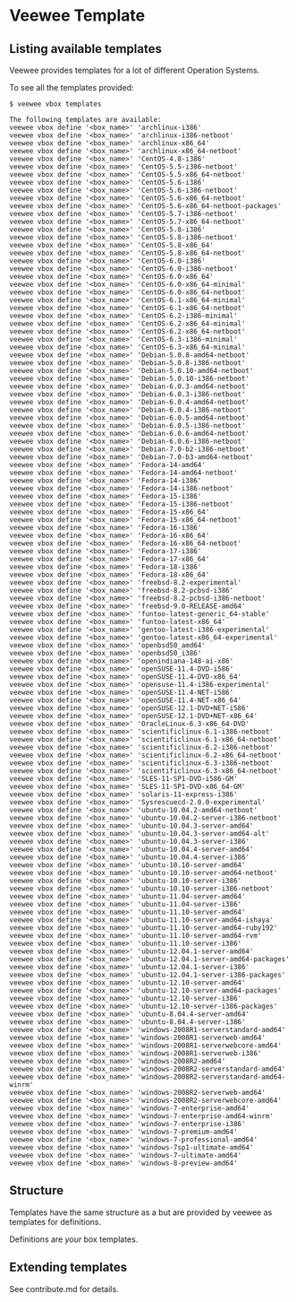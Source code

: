 # Veewee Template

## Listing available templates

Veewee provides templates for a lot of different Operation Systems.

To see all the templates provided:

    $ veewee vbox templates

    The following templates are available:
    veewee vbox define '<box_name>' 'archlinux-i386'
    veewee vbox define '<box_name>' 'archlinux-i386-netboot'
    veewee vbox define '<box_name>' 'archlinux-x86_64'
    veewee vbox define '<box_name>' 'archlinux-x86_64-netboot'
    veewee vbox define '<box_name>' 'CentOS-4.8-i386'
    veewee vbox define '<box_name>' 'CentOS-5.5-i386-netboot'
    veewee vbox define '<box_name>' 'CentOS-5.5-x86_64-netboot'
    veewee vbox define '<box_name>' 'CentOS-5.6-i386'
    veewee vbox define '<box_name>' 'CentOS-5.6-i386-netboot'
    veewee vbox define '<box_name>' 'CentOS-5.6-x86_64-netboot'
    veewee vbox define '<box_name>' 'CentOS-5.6-x86_64-netboot-packages'
    veewee vbox define '<box_name>' 'CentOS-5.7-i386-netboot'
    veewee vbox define '<box_name>' 'CentOS-5.7-x86_64-netboot'
    veewee vbox define '<box_name>' 'CentOS-5.8-i386'
    veewee vbox define '<box_name>' 'CentOS-5.8-i386-netboot'
    veewee vbox define '<box_name>' 'CentOS-5.8-x86_64'
    veewee vbox define '<box_name>' 'CentOS-5.8-x86_64-netboot'
    veewee vbox define '<box_name>' 'CentOS-6.0-i386'
    veewee vbox define '<box_name>' 'CentOS-6.0-i386-netboot'
    veewee vbox define '<box_name>' 'CentOS-6.0-x86_64'
    veewee vbox define '<box_name>' 'CentOS-6.0-x86_64-minimal'
    veewee vbox define '<box_name>' 'CentOS-6.0-x86_64-netboot'
    veewee vbox define '<box_name>' 'CentOS-6.1-x86_64-minimal'
    veewee vbox define '<box_name>' 'CentOS-6.1-x86_64-netboot'
    veewee vbox define '<box_name>' 'CentOS-6.2-i386-minimal'
    veewee vbox define '<box_name>' 'CentOS-6.2-x86_64-minimal'
    veewee vbox define '<box_name>' 'CentOS-6.2-x86_64-netboot'
    veewee vbox define '<box_name>' 'CentOS-6.3-i386-minimal'
    veewee vbox define '<box_name>' 'CentOS-6.3-x86_64-minimal'
    veewee vbox define '<box_name>' 'Debian-5.0.8-amd64-netboot'
    veewee vbox define '<box_name>' 'Debian-5.0.8-i386-netboot'
    veewee vbox define '<box_name>' 'Debian-5.0.10-amd64-netboot'
    veewee vbox define '<box_name>' 'Debian-5.0.10-i386-netboot'
    veewee vbox define '<box_name>' 'Debian-6.0.3-amd64-netboot'
    veewee vbox define '<box_name>' 'Debian-6.0.3-i386-netboot'
    veewee vbox define '<box_name>' 'Debian-6.0.4-amd64-netboot'
    veewee vbox define '<box_name>' 'Debian-6.0.4-i386-netboot'
    veewee vbox define '<box_name>' 'Debian-6.0.5-amd64-netboot'
    veewee vbox define '<box_name>' 'Debian-6.0.5-i386-netboot'
    veewee vbox define '<box_name>' 'Debian-6.0.6-amd64-netboot'
    veewee vbox define '<box_name>' 'Debian-6.0.6-i386-netboot'
    veewee vbox define '<box_name>' 'Debian-7.0-b2-i386-netboot'
    veewee vbox define '<box_name>' 'Debian-7.0-b3-amd64-netboot'
    veewee vbox define '<box_name>' 'Fedora-14-amd64'
    veewee vbox define '<box_name>' 'Fedora-14-amd64-netboot'
    veewee vbox define '<box_name>' 'Fedora-14-i386'
    veewee vbox define '<box_name>' 'Fedora-14-i386-netboot'
    veewee vbox define '<box_name>' 'Fedora-15-i386'
    veewee vbox define '<box_name>' 'Fedora-15-i386-netboot'
    veewee vbox define '<box_name>' 'Fedora-15-x86_64'
    veewee vbox define '<box_name>' 'Fedora-15-x86_64-netboot'
    veewee vbox define '<box_name>' 'Fedora-16-i386'
    veewee vbox define '<box_name>' 'Fedora-16-x86_64'
    veewee vbox define '<box_name>' 'Fedora-16-x86_64-netboot'
    veewee vbox define '<box_name>' 'Fedora-17-i386'
    veewee vbox define '<box_name>' 'Fedora-17-x86_64'
    veewee vbox define '<box_name>' 'Fedora-18-i386'
    veewee vbox define '<box_name>' 'Fedora-18-x86_64'
    veewee vbox define '<box_name>' 'freebsd-8.2-experimental'
    veewee vbox define '<box_name>' 'freebsd-8.2-pcbsd-i386'
    veewee vbox define '<box_name>' 'freebsd-8.2-pcbsd-i386-netboot'
    veewee vbox define '<box_name>' 'freebsd-9.0-RELEASE-amd64'
    veewee vbox define '<box_name>' 'funtoo-latest-generic_64-stable'
    veewee vbox define '<box_name>' 'funtoo-latest-x86_64'
    veewee vbox define '<box_name>' 'gentoo-latest-i386-experimental'
    veewee vbox define '<box_name>' 'gentoo-latest-x86_64-experimental'
    veewee vbox define '<box_name>' 'openbsd50_amd64'
    veewee vbox define '<box_name>' 'openbsd50_i386'
    veewee vbox define '<box_name>' 'openindiana-148-ai-x86'
    veewee vbox define '<box_name>' 'openSUSE-11.4-DVD-i586'
    veewee vbox define '<box_name>' 'openSUSE-11.4-DVD-x86_64'
    veewee vbox define '<box_name>' 'opensuse-11.4-i386-experimental'
    veewee vbox define '<box_name>' 'openSUSE-11.4-NET-i586'
    veewee vbox define '<box_name>' 'openSUSE-11.4-NET-x86_64'
    veewee vbox define '<box_name>' 'openSUSE-12.1-DVD+NET-i586'
    veewee vbox define '<box_name>' 'openSUSE-12.1-DVD+NET-x86_64'
    veewee vbox define '<box_name>' 'OracleLinux-6.3-x86_64-DVD'
    veewee vbox define '<box_name>' 'scientificlinux-6.1-i386-netboot'
    veewee vbox define '<box_name>' 'scientificlinux-6.1-x86_64-netboot'
    veewee vbox define '<box_name>' 'scientificlinux-6.2-i386-netboot'
    veewee vbox define '<box_name>' 'scientificlinux-6.2-x86_64-netboot'
    veewee vbox define '<box_name>' 'scientificlinux-6.3-i386-netboot'
    veewee vbox define '<box_name>' 'scientificlinux-6.3-x86_64-netboot'
    veewee vbox define '<box_name>' 'SLES-11-SP1-DVD-i586-GM'
    veewee vbox define '<box_name>' 'SLES-11-SP1-DVD-x86_64-GM'
    veewee vbox define '<box_name>' 'solaris-11-express-i386'
    veewee vbox define '<box_name>' 'Sysrescuecd-2.0.0-experimental'
    veewee vbox define '<box_name>' 'ubuntu-10.04.2-amd64-netboot'
    veewee vbox define '<box_name>' 'ubuntu-10.04.2-server-i386-netboot'
    veewee vbox define '<box_name>' 'ubuntu-10.04.3-server-amd64'
    veewee vbox define '<box_name>' 'ubuntu-10.04.3-server-amd64-alt'
    veewee vbox define '<box_name>' 'ubuntu-10.04.3-server-i386'
    veewee vbox define '<box_name>' 'ubuntu-10.04.4-server-amd64'
    veewee vbox define '<box_name>' 'ubuntu-10.04.4-server-i386'
    veewee vbox define '<box_name>' 'ubuntu-10.10-server-amd64'
    veewee vbox define '<box_name>' 'ubuntu-10.10-server-amd64-netboot'
    veewee vbox define '<box_name>' 'ubuntu-10.10-server-i386'
    veewee vbox define '<box_name>' 'ubuntu-10.10-server-i386-netboot'
    veewee vbox define '<box_name>' 'ubuntu-11.04-server-amd64'
    veewee vbox define '<box_name>' 'ubuntu-11.04-server-i386'
    veewee vbox define '<box_name>' 'ubuntu-11.10-server-amd64'
    veewee vbox define '<box_name>' 'ubuntu-11.10-server-amd64-ishaya'
    veewee vbox define '<box_name>' 'ubuntu-11.10-server-amd64-ruby192'
    veewee vbox define '<box_name>' 'ubuntu-11.10-server-amd64-rvm'
    veewee vbox define '<box_name>' 'ubuntu-11.10-server-i386'
    veewee vbox define '<box_name>' 'ubuntu-12.04.1-server-amd64'
    veewee vbox define '<box_name>' 'ubuntu-12.04.1-server-amd64-packages'
    veewee vbox define '<box_name>' 'ubuntu-12.04.1-server-i386'
    veewee vbox define '<box_name>' 'ubuntu-12.04.1-server-i386-packages'
    veewee vbox define '<box_name>' 'ubuntu-12.10-server-amd64'
    veewee vbox define '<box_name>' 'ubuntu-12.10-server-amd64-packages'
    veewee vbox define '<box_name>' 'ubuntu-12.10-server-i386'
    veewee vbox define '<box_name>' 'ubuntu-12.10-server-i386-packages'
    veewee vbox define '<box_name>' 'ubuntu-8.04.4-server-amd64'
    veewee vbox define '<box_name>' 'ubuntu-8.04.4-server-i386'
    veewee vbox define '<box_name>' 'windows-2008R1-serverstandard-amd64'
    veewee vbox define '<box_name>' 'windows-2008R1-serverweb-amd64'
    veewee vbox define '<box_name>' 'windows-2008R1-serverwebcore-amd64'
    veewee vbox define '<box_name>' 'windows-2008R1-serverweb-i386'
    veewee vbox define '<box_name>' 'windows-2008R2-amd64'
    veewee vbox define '<box_name>' 'windows-2008R2-serverstandard-amd64'
    veewee vbox define '<box_name>' 'windows-2008R2-serverstandard-amd64-winrm'
    veewee vbox define '<box_name>' 'windows-2008R2-serverweb-amd64'
    veewee vbox define '<box_name>' 'windows-2008R2-serverwebcore-amd64'
    veewee vbox define '<box_name>' 'windows-7-enterprise-amd64'
    veewee vbox define '<box_name>' 'windows-7-enterprise-amd64-winrm'
    veewee vbox define '<box_name>' 'windows-7-enterprise-i386'
    veewee vbox define '<box_name>' 'windows-7-premium-amd64'
    veewee vbox define '<box_name>' 'windows-7-professional-amd64'
    veewee vbox define '<box_name>' 'windows-7sp1-ultimate-amd64'
    veewee vbox define '<box_name>' 'windows-7-ultimate-amd64'
    veewee vbox define '<box_name>' 'windows-8-preview-amd64'


## Structure

Templates have the same structure as a <definition> but are provided by veewee as templates for definitions.

Definitions are *your* box templates.


## Extending templates

See contribute.md for details.
